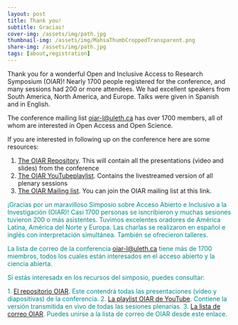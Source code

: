 ```yaml
---
layout: post
title: Thank you! 
subtitle: Gracias!
cover-img: /assets/img/path.jpg
thumbnail-img: /assets/img/MahsaThumbCroppedTransparent.png
share-img: /assets/img/path.jpg
tags: [about,registration]
---
```


Thank you for a wonderful Open and Inclusive Access to Research Symposium (OIAR)! Nearly 1700 people registered for the conference, and many sessions had 200 or more attendees. We had excellent speakers from South America, North America, and Europe. Talks were given in Spanish and in English.

The conference mailing list oiar-l@uleth.ca has over 1700 members, all of whom are interested in Open Access and Open Science. 

If you are interested in following up on the conference here are some resources:

1. [The OIAR Repository](https://zenodo.org/communities/oiar/). This will contain all the presentations (video and slides) from the conference
1. [The OIAR YouTubeplaylist](https://www.youtube.com/playlist?list=PLjxMH6JwH1oPHQEm4ERpJIpCeoPHma4cP). Contains the livestreamed version of all plenary sessions
1. [The OIAR Mailing list](http://listserv.uleth.ca/mailman/listinfo/oiar-l). You can join the OIAR mailing list at this link.

<span style="color: DarkCyan;">¡Gracias por un maravilloso Simposio sobre Acceso Abierto e Inclusivo a la Investigación (OIAR)! Casi 1700 personas se isncribieron y muchas sesiones tuvieron 200 o más asistentes. Tuvimos excelentes oradores de América Latina, América del Norte y Europa. Las charlas se realizaron en español e inglés con interpretación simultánea. También se ofrecieron talleres.</span>

<span style="color: DarkCyan;">La lista de correo de la conferencia oiar-l@uleth.ca tiene más de 1700 miembros, todos los cuales están interesados en el acceso abierto y la ciencia abierta.</span>

<span style="color: DarkCyan;">Si estás interesadx en los recursos del simposio, puedes consultar:</span>

<span style="color: DarkCyan;">1. [El repositorio OIAR](https://zenodo.org/communities/oiar/). Este contendrá todas las presentaciones (video y diapositivas) de la conferencia.</span>
<span style="color: DarkCyan;">2. [La playlist OIAR de YouTube](https://www.youtube.com/playlist?list=PLjxMH6JwH1oPHQEm4ERpJIpCeoPHma4cP). Contiene la versión transmitida en vivo de todas las sesiones plenarias.</span>
<span style="color: DarkCyan;"> 3. [La lista de correo OIAR](http://listserv.uleth.ca/mailman/listinfo/oiar-l). Puedes unirse a la lista de correo de OIAR desde este enlace.</span>
